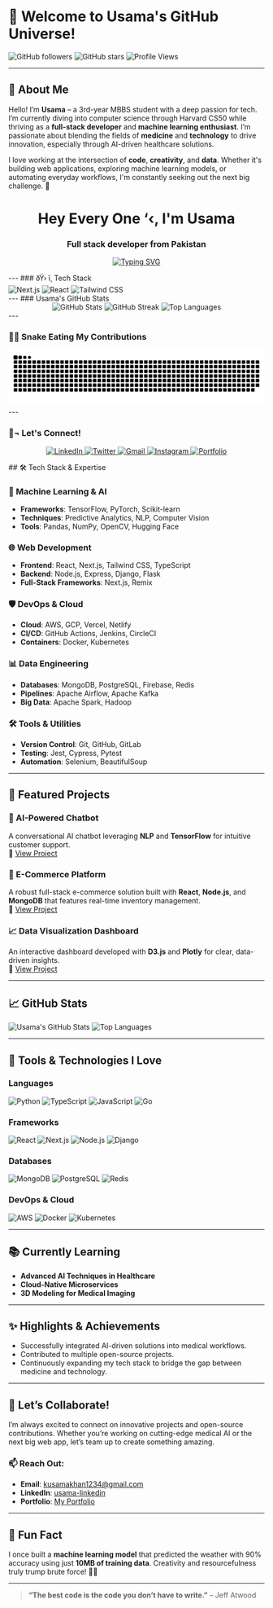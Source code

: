 # 👋 Welcome to Usama's GitHub Universe!

![GitHub followers](https://img.shields.io/github/followers/usama7871?label=Follow&style=social)
![GitHub stars](https://img.shields.io/github/stars/usama7871?label=Stars&style=social)
![Profile Views](https://komarev.com/ghpvc/?username=usama7871&color=blueviolet&label=Profile+Views)

---

## 🌟 About Me

Hello! I’m **Usama** – a 3rd-year MBBS student with a deep passion for tech. I’m currently diving into computer science through Harvard CS50 while thriving as a **full-stack developer** and **machine learning enthusiast**. I’m passionate about blending the fields of **medicine** and **technology** to drive innovation, especially through AI-driven healthcare solutions.

I love working at the intersection of **code**, **creativity**, and **data**. Whether it's building web applications, exploring machine learning models, or automating everyday workflows, I'm constantly seeking out the next big challenge. 🚀


<h1 align="center">Hey Every One ‘‹, I'm Usama</h1>
<h3 align="center">Full stack developer  from Pakistan</h3>
<p align="center">
  <a href="https://github.com/usama7871">
    <img src="https://readme-typing-svg.demolab.com?font=Fira+Code&pause=1000&color=00FF00&center=true&vCenter=true&width=435&lines=Turning+Ideas+into+Reality;Building+Modern+Web+Apps;Always+Learning+%26+Growing" alt="Typing SVG" />
  </a>
</p>
---
### ðŸ› ï¸ Tech Stack
<div class="tech-icons">
  <img src="https://img.shields.io/badge/Next.js-000000?style=for-the-badge&logo=next.js&logoColor=white" alt="Next.js" />
  <img src="https://img.shields.io/badge/React-20232A?style=for-the-badge&logo=react&logoColor=61DAFB" alt="React" />
  <img src="https://img.shields.io/badge/Tailwind_CSS-38B2AC?style=for-the-badge&logo=tailwind-css&logoColor=white" alt="Tailwind CSS" />
</div>
---
### Usama's GitHub Stats
<div align="center">
  <img src="https://github-readme-stats.vercel.app/api?username=usama7871&show_icons=true&theme=dark&hide_border=true&include_all_commits=true&count_private=true" alt="GitHub Stats" width="48%" />
  <img src="https://github-readme-streak-stats.herokuapp.com/?user=usama7871&theme=dark&hide_border=true" alt="GitHub Streak" width="48%" />
  <img src="https://github-readme-stats.vercel.app/api/top-langs/?username=usama7871&layout=compact&theme=dark&hide_border=true" alt="Top Languages" width="48%" />
</div>
---

### 🐍🐉 Snake Eating My Contributions
<div align="center">
  <img src="https://raw.githubusercontent.com/Platane/snk/output/github-contribution-grid-snake.svg" alt="Snake Animation" />
</div>
---

### 🔗¬ Let's Connect!
<p align="center">
  <a href="{linkedin}" target="_blank">
    <img src="https://img.shields.io/badge/LinkedIn-0077B5?style=for-the-badge&logo=linkedin&logoColor=white" alt="LinkedIn" />
  </a>
  <a href="{twitter}" target="_blank">
    <img src="https://img.shields.io/badge/Twitter-1DA1F2?style=for-the-badge&logo=twitter&logoColor=white" alt="Twitter" />
  </a>
  <a href="mailto:{gmail}" target="_blank">
    <img src="https://img.shields.io/badge/Gmail-D14836?style=for-the-badge&logo=gmail&logoColor=white" alt="Gmail" />
  </a>
  <a href="{instagram}" target="_blank">
    <img src="https://img.shields.io/badge/Instagram-E4405F?style=for-the-badge&logo=instagram&logoColor=white" alt="Instagram" />
  </a>
  <a href="{portfolio}" target="_blank">
    <img src="https://img.shields.io/badge/Portfolio-000000?style=for-the-badge&logo=portfolio&logoColor=white" alt="Portfolio" />
  </a>
</p>
## 🛠️ Tech Stack & Expertise

### 🧠 Machine Learning & AI  
- **Frameworks**: TensorFlow, PyTorch, Scikit-learn  
- **Techniques**: Predictive Analytics, NLP, Computer Vision  
- **Tools**: Pandas, NumPy, OpenCV, Hugging Face  

### 🌐 Web Development  
- **Frontend**: React, Next.js, Tailwind CSS, TypeScript  
- **Backend**: Node.js, Express, Django, Flask  
- **Full-Stack Frameworks**: Next.js, Remix  

### 🛡️ DevOps & Cloud  
- **Cloud**: AWS, GCP, Vercel, Netlify  
- **CI/CD**: GitHub Actions, Jenkins, CircleCI  
- **Containers**: Docker, Kubernetes  

### 📊 Data Engineering  
- **Databases**: MongoDB, PostgreSQL, Firebase, Redis  
- **Pipelines**: Apache Airflow, Apache Kafka  
- **Big Data**: Apache Spark, Hadoop  

### 🛠️ Tools & Utilities  
- **Version Control**: Git, GitHub, GitLab  
- **Testing**: Jest, Cypress, Pytest  
- **Automation**: Selenium, BeautifulSoup  

---

## 🚀 Featured Projects

### 🌟 AI-Powered Chatbot  
A conversational AI chatbot leveraging **NLP** and **TensorFlow** for intuitive customer support.  
🔗 [View Project](#)

### 🛒 E-Commerce Platform  
A robust full-stack e-commerce solution built with **React**, **Node.js**, and **MongoDB** that features real-time inventory management.  
🔗 [View Project](https://hackathon-2-nu-ten.vercel.app/)
### 📈 Data Visualization Dashboard  
An interactive dashboard developed with **D3.js** and **Plotly** for clear, data-driven insights.  
🔗 [View Project](https://password-strength-meter-9hwukrpbzkgkuqkue4n9j6.streamlit.app/)

---

## 📈 GitHub Stats

![Usama's GitHub Stats](https://github-readme-stats.vercel.app/api?username=usama7871&show_icons=true&hide_title=true&count_private=true&hide=prs&theme=radical)
![Top Languages](https://github-readme-stats.vercel.app/api/top-langs/?username=usama7871&layout=compact&theme=radical)

---

## 🎨 Tools & Technologies I Love

### **Languages**  
![Python](https://img.shields.io/badge/-Python-3776AB?logo=python&logoColor=white)
![TypeScript](https://img.shields.io/badge/-TypeScript-3178C6?logo=typescript&logoColor=white)
![JavaScript](https://img.shields.io/badge/-JavaScript-F7DF1E?logo=javascript&logoColor=black)
![Go](https://img.shields.io/badge/-Go-00ADD8?logo=go&logoColor=white)

### **Frameworks**  
![React](https://img.shields.io/badge/-React-61DAFB?logo=react&logoColor=black)
![Next.js](https://img.shields.io/badge/-Next.js-000000?logo=next.js&logoColor=white)
![Node.js](https://img.shields.io/badge/-Node.js-339933?logo=node.js&logoColor=white)
![Django](https://img.shields.io/badge/-Django-092E20?logo=django&logoColor=white)

### **Databases**  
![MongoDB](https://img.shields.io/badge/-MongoDB-47A248?logo=mongodb&logoColor=white)
![PostgreSQL](https://img.shields.io/badge/-PostgreSQL-4169E1?logo=postgresql&logoColor=white)
![Redis](https://img.shields.io/badge/-Redis-DC382D?logo=redis&logoColor=white)

### **DevOps & Cloud**  
![AWS](https://img.shields.io/badge/-AWS-232F3E?logo=amazon-aws&logoColor=white)
![Docker](https://img.shields.io/badge/-Docker-2496ED?logo=docker&logoColor=white)
![Kubernetes](https://img.shields.io/badge/-Kubernetes-326CE5?logo=kubernetes&logoColor=white)

---

## 📚 Currently Learning

- **Advanced AI Techniques in Healthcare**
- **Cloud-Native Microservices**
- **3D Modeling for Medical Imaging**

---

## ✨ Highlights & Achievements

- Successfully integrated AI-driven solutions into medical workflows.
- Contributed to multiple open-source projects.
- Continuously expanding my tech stack to bridge the gap between medicine and technology.

---

## 🌟 Let’s Collaborate!

I’m always excited to connect on innovative projects and open-source contributions. Whether you’re working on cutting-edge medical AI or the next big web app, let’s team up to create something amazing.

### 📫 Reach Out:  
- **Email**: [kusamakhan1234@gmail.com](mailto:kusamakhan1234@gmail.com)  
- **LinkedIn**: [usama-linkedin](https://www.linkedin.com/in/usama7871)  
- **Portfolio**: [My Portfolio](https://my-cv-ashen.vercel.app/)

---

## 🎉 Fun Fact

I once built a **machine learning model** that predicted the weather with 90% accuracy using just **10MB of training data**. Creativity and resourcefulness truly trump brute force! 🧠✨

---

> **“The best code is the code you don’t have to write.”** – Jeff Atwood

